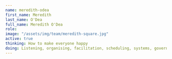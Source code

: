 ```yaml
---
name: meredith-odea
first_name: Meredith
last_name: O'Dea
full_name: Meredith O'Dea
role:
image: "/assets/img/team/meredith-square.jpg"
active: true
thinking: How to make everyone happy
doing: Listening, organising, facilitation, scheduling, systems, government, MEMOS!
---
```

